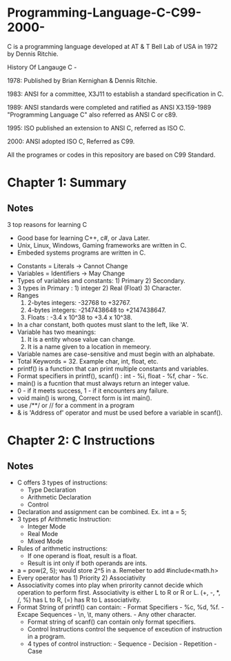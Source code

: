 # Programming-Language-C-C99-2000-
C is a programming language developed at AT & T Bell Lab of USA in 1972 by Dennis Ritchie.

History Of Langauge C -

1978: Published by Brian Kernighan & Dennis Ritchie.

1983: ANSI for a committee, X3J11 to establish a standard specification in C.

1989: ANSI standards were completed and ratified as ANSI X3.159-1989 "Programming Language C" also referred as ANSI C or c89.

1995: ISO published an extension to ANSI C, referred as ISO C.

2000: ANSI adopted ISO C, Referred as C99.

All the programes or codes in this repository are based on C99 Standard.
# Chapter 1: Summary

## Notes

3 top reasons for learning C

- Good base for learning C++, c#, or Java Later.
- Unix, Linux, Windows, Gaming frameworks are written in C.
- Embeded systems programs are written in C.


* Constants = Literals -> Cannot Change
* Variables = Identifiers -> May Change
* Types of variables and constants: 1) Primary 2) Secondary.
* 3 types in Primary : 1) integer 2) Real (Float) 3) Character.
* Ranges
    1) 2-bytes integers: -32768 to +32767.
    2) 4-bytes integers: -2147438648 to +2147438647.
    3) Floats : -3.4 x 10^38 to +3.4 x 10^38.
* In a char constant, both quotes must slant to the left, like 'A'.
* Variable has two meanings:
    1) It is a entity whose value can change.
    2) It is a name given to a location in memeory.
* Variable names are case-sensitive and must begin with an alphabate.
* Total Keywords = 32. Example char, int, float, etc.
* printf() is a function that can print multiple constants and variables.
* Format specifiers in printf(), scanf() : int - %i, float - %f, char - %c.
* main() is a fucntion that must always return an integer value.
* 0 - if it meets success, 1 - if it encounters any failure.
* void main() is wrong, Correct form is int main().
* use /**/ or // for a comment in a program
* & is 'Address of' operator and must be used before a variable in scanf().
# Chapter 2: C Instructions

## Notes

* C offers 3 types of instructions:
    - Type Declaration
    - Arithmetic Declaration
    - Control
* Declaration and assignment can be combined. Ex. int a = 5;
* 3 types pf Arithmetic Instruction:
    - Integer Mode
    - Real Mode
    - Mixed Mode
* Rules of arithmetic instructions:
    - If one operand is float, result is a float.
    - Result is int only if both operands are ints.
* a = pow(2, 5); would store 2^5 in a. Remeber to add #include<math.h>
* Every operator has 1) Priority 2) Associativity
* Associativity comes into play when prirority cannot decide which operation to perform first. Associativity is either L to R or R or L. (+, -, *, /, %) has L to R, (=) has R to L associativity.
* Format String of printf() can contain:
      - Format Specifiers - %c, %d, %f.
      - Excape Sequences - \n, \t, many others.
      - Any other character.
  * Format string of scanf() can contain only format specifiers.
  * Control Instructions control the sequence of exceution of instruction in a program.
  * 4 types of control instruction:
        - Sequence
        - Decision
        - Repetition
        - Case 
